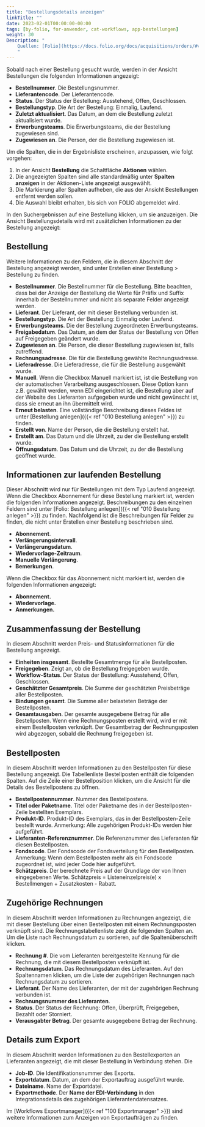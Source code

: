 ```yaml
---
title: "Bestellungsdetails anzeigen"
linkTitle: ""
date: 2023-02-01T00:00:00-00:00
tags: [by-folio, for-anwender, cat-workflows, app-bestellungen]
weight: 30
Description: "
    Quellen: [Folio](https://docs.folio.org/docs/acquisitions/orders/#viewing-order-details ) & [GBV](https://info.gbv.de/display/FOLIOGBVEXTERN/Folio:+Bestellungsdetails+anzeigen)
    "
---
```


Sobald nach einer Bestellung gesucht wurde, werden in der Ansicht Bestellungen die folgenden Informationen angezeigt:

* **Bestellnummer**. Die Bestellungsnummer.
* **Lieferantencode**. Der Lieferantencode.
* **Status**. Der Status der Bestellung: Ausstehend, Offen, Geschlossen.
* **Bestellungstyp**. Die Art der Bestellung: Einmalig, Laufend.
* **Zuletzt aktualisiert**. Das Datum, an dem die Bestellung zuletzt aktualisiert wurde.
* **Erwerbungsteams**. Die Erwerbungsteams, die der Bestellung zugewiesen sind.
* **Zugewiesen an**. Die Person, der die Bestellung zugewiesen ist.

Um die Spalten, die in der Ergebnisliste erscheinen, anzupassen, wie folgt vorgehen:

1.  In der Ansicht **Bestellung** die Schaltfläche **Aktionen** wählen.
2.  Die angezeigten Spalten sind alle standardmäßig unter **Spalten anzeigen** in der Aktionen-Liste angezeigt ausgewählt.
3.  Die Markierung aller Spalten aufheben, die aus der Ansicht Bestellungen entfernt werden sollen.
4.  Die Auswahl bleibt erhalten, bis sich von FOLIO abgemeldet wird.

In den Suchergebnissen auf eine Bestellung klicken, um sie anzuzeigen. Die Ansicht Bestellungsdetails wird mit zusätzlichen Informationen zu der Bestellung angezeigt:

## Bestellung

Weitere Informationen zu den Feldern, die in diesem Abschnitt der Bestellung angezeigt werden, sind unter Erstellen einer Bestellung > Bestellung zu finden.

* **Bestellnummer**. Die Bestellnummer für die Bestellung. Bitte beachten, dass bei der Anzeige der Bestellung die Werte für Präfix und Suffix innerhalb der Bestellnummer und nicht als separate Felder angezeigt werden.
* **Lieferant**. Der Lieferant, der mit dieser Bestellung verbunden ist.
* **Bestellungstyp**. Die Art der Bestellung: Einmalig oder Laufend.
* **Erwerbungsteams**. Die der Bestellung zugeordneten Erwerbungsteams.
* **Freigabedatum**. Das Datum, an dem der Status der Bestellung von Offen auf Freigegeben geändert wurde.
* **Zugewiesen an**. Die Person, die dieser Bestellung zugewiesen ist, falls zutreffend.
* **Rechnungsadresse**. Die für die Bestellung gewählte Rechnungsadresse.
* **Lieferadresse**. Die Lieferadresse, die für die Bestellung ausgewählt wurde.
* **Manuell**. Wenn die Checkbox Manuell markiert ist, ist die Bestellung von der automatischen Verarbeitung ausgeschlossen. Diese Option kann z.B. gewählt werden, wenn EDI eingerichtet ist, die Bestellung aber auf der Website des Lieferanten aufgegeben wurde und nicht gewünscht ist, dass sie erneut an ihn übermittelt wird.
* **Erneut belasten**. Eine vollständige Beschreibung dieses Feldes ist unter [Bestellung anlegen]({{< ref "010 Bestellung anlegen" >}}) zu finden.
* **Erstellt von**. Name der Person, die die Bestellung erstellt hat.
* **Erstellt am**. Das Datum und die Uhrzeit, zu der die Bestellung erstellt wurde.
* **Öffnungsdatum**. Das Datum und die Uhrzeit, zu der die Bestellung geöffnet wurde.

## Informationen zur laufenden Bestellung

Dieser Abschnitt wird nur für Bestellungen mit dem Typ Laufend angezeigt. Wenn die Checkbox Abonnement für diese Bestellung markiert ist, werden die folgenden Informationen angezeigt. Beschreibungen zu den einzelnen Feldern sind unter [Folio: Bestellung anlegen]({{< ref "010 Bestellung anlegen" >}}) zu finden. Nachfolgend ist die Beschreibungen für Felder zu finden, die nicht unter Erstellen einer Bestellung beschrieben sind.

* **Abonnement**.
* **Verlängerungsintervall**.
* **Verlängerungsdatum**.
* **Wiedervorlage-Zeitraum**.
* **Manuelle Verlängerung**.
* **Bemerkungen**.

Wenn die Checkbox für das Abonnement nicht markiert ist, werden die folgenden Informationen angezeigt:

* **Abonnement.**
* **Wiedervorlage.**
* **Anmerkungen.**

## Zusammenfassung der Bestellung

In diesem Abschnitt werden Preis- und Statusinformationen für die Bestellung angezeigt.

* **Einheiten insgesamt**. Bestellte Gesamtmenge für alle Bestellposten.
* **Freigegeben**. Zeigt an, ob die Bestellung freigegeben wurde.
* **Workflow-Status**. Der Status der Bestellung: Ausstehend, Offen, Geschlossen.
* **Geschätzter Gesamtpreis**. Die Summe der geschätzten Preisbeträge aller Bestellposten.
* **Bindungen gesamt**. Die Summe aller belasteten Beträge der Bestellposten.
* **Gesamtausgaben**. Der gesamte ausgegebene Betrag für alle Bestellposten. Wenn eine Rechnungsposten erstellt wird, wird er mit einem Bestellposten verknüpft. Der Gesamtbetrag der Rechnungsposten wird abgezogen, sobald die Rechnung freigegeben ist.

## Bestellposten

In diesem Abschnitt werden Informationen zu den Bestellposten für diese Bestellung angezeigt. Die Tabellenliste Bestellposten enthält die folgenden Spalten. Auf die Zeile einer Bestellposition klicken, um die Ansicht für die Details des Bestellpostens zu öffnen.

* **Bestellpostennummer**. Nummer des Bestellpostens.
* **Titel oder Paketname**. Titel oder Paketname des in der Bestellposten-Zeile bestellten Exemplars.
* **Produkt-ID**. Produkt-ID des Exemplars, das in der Bestellposten-Zeile bestellt wurde. Anmerkung: Alle zugehörigen Produkt-IDs werden hier aufgeführt.
* **Lieferanten-Referenznummer**. Die Referenznummer des Lieferanten für diesen Bestellposten.
* **Fondscode**. Der Fondscode der Fondsverteilung für den Bestellposten. Anmerkung: Wenn dem Bestellposten mehr als ein Fondscode zugeordnet ist, wird jeder Code hier aufgeführt.
* **Schätzpreis**. Der berechnete Preis auf der Grundlage der von Ihnen eingegebenen Werte. Schätzpreis = Listeneinzelpreis(e) x Bestellmengen + Zusatzkosten - Rabatt.

## Zugehörige Rechnungen

In diesem Abschnitt werden Informationen zu Rechnungen angezeigt, die mit dieser Bestellung über einen Bestellposten mit einem Rechnungsposten verknüpft sind. Die Rechnungstabellenliste zeigt die folgenden Spalten an. Um die Liste nach Rechnungsdatum zu sortieren, auf die Spaltenüberschrift klicken.

* **Rechnung #**. Die vom Lieferanten bereitgestellte Kennung für die Rechnung, die mit diesem Bestellposten verknüpft ist.
* **Rechnungsdatum**. Das Rechnungsdatum des Lieferanten. Auf den Spaltennamen klicken, um die Liste der zugehörigen Rechnungen nach Rechnungsdatum zu sortieren.
* **Lieferant**. Der Name des Lieferanten, der mit der zugehörigen Rechnung verbunden ist.
* **Rechnungsnummer des Lieferanten**.
* **Status**. Der Status der Rechnung: Offen, Überprüft, Freigegeben, Bezahlt oder Storniert.
* **Verausgabter Betrag**. Der gesamte ausgegebene Betrag der Rechnung.

## Details zum Export

In diesem Abschnitt werden Informationen zu den Bestellexporten an Lieferanten angezeigt, die mit dieser Bestellung in Verbindung stehen. Die

* **Job-ID**. Die Identifikationsnummer des Exports.
* **Exportdatum**. Datum, an dem der Exportauftrag ausgeführt wurde.
* **Dateiname**. Name der Exportdatei.
* **Exportmethode**. Der **Name der EDI-Verbindung** in den Integrationsdetails des zugehörigen Lieferantendatensatzes.

Im [Workflows Exportmanager]({{< ref "100 Exportmanager" >}}) sind weitere Informationen zum Anzeigen von Exportaufträgen zu finden.
